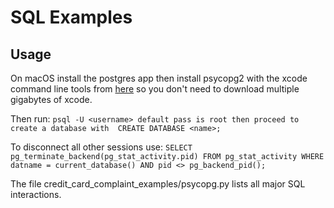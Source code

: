 # SQL Examples

## Usage
On macOS install the postgres app then install psycopg2 with the xcode command line tools from [here](https://developer.apple.com/download/more/) so you don't need to download multiple gigabytes of xcode.

Then run:
`
psql -U <username>
default pass is root
then proceed to create a database with 
CREATE DATABASE <name>;
`

To disconnect all other sessions use:
`
SELECT pg_terminate_backend(pg_stat_activity.pid)
FROM pg_stat_activity
WHERE datname = current_database()
  AND pid <> pg_backend_pid();
`

The file credit_card_complaint_examples/psycopg.py lists all major SQL interactions.